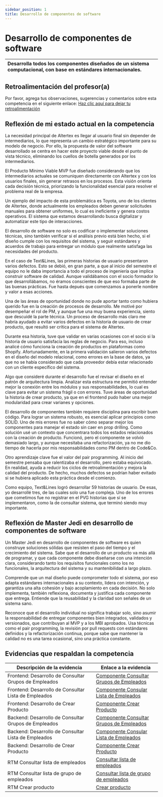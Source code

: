 ```yaml
---
sidebar_position: 1
title: Desarrollo de componentes de software
---
```

# Desarrollo de componentes de software


| Desarrolla todos los componentes diseñados de un sistema computacional, con base en estándares internacionales. |
| :---------------------------------------------------------------------------------------------------------------- |

## Retroalimentación del profesor(a)

Por favor, agrega tus observaciones, sugerencias y comentarios sobre esta competencia en el siguiente enlace:  [Haz clic aquí para dejar tu retroalimentación](https://docs.google.com/document/d/1xm_M5vunXw_bH4wOiuPd6hGk5HVsXdd6ssWe9VoPqxM/edit?usp=sharing)

## Reflexión de mi estado actual en la competencia

La necesidad principal de Altertex es llegar al usuario final sin depender de intermediarios, lo que representa un cambio estratégico importante para su modelo de negocio. Por ello, la propuesta de valor del software desarrollado se centra en hacer este proyecto viable desde el punto de vista técnico, eliminando los cuellos de botella generados por los intermediarios.

El Producto Mínimo Viable MVP fue diseñado considerando que los intermediarios actuales se comuniquen directamente con Altertex y con los usuarios finales, sin generar retrasos en los procesos. Esta visión orienta cada decisión técnica, priorizando la funcionalidad esencial para resolver el problema real de la empresa.

Un ejemplo del impacto de esta problemática es Toyota, uno de los clientes de Altertex, donde actualmente los empleados deben generar solicitudes manuales para obtener uniformes, lo cual es ineficiente y genera costos operativos. El sistema que estamos desarrollando busca digitalizar y automatizar este tipo de interacciones.

El desarrollo de software no solo es codificar o implementar soluciones técnicas, sino también verificar si el análisis previo está bien hecho, si el diseño cumple con los requisitos del sistema, y seguir estándares y acuerdos de trabajo para entregar un módulo que realmente satisfaga las necesidades del producto.

En el caso de Text&Lines, las primeras historias de usuario presentaron varios defectos. Esto se debió, en gran parte, a que al inicio del semestre el equipo no le daba importancia a todo el proceso de ingeniería que implica construir software de calidad. Aunque validábamos con el socio formador lo que desarrollábamos, no éramos conscientes de que eso formaba parte de las buenas prácticas. Fue hasta depués que comenzamos a ponerle nombre y valor a esas acciones.

Una de las áreas de oportunidad donde no pude aportar tanto como hubiera querido fue en la creación de procesos de desarrollo. Me motivé por desempeñar el rol de PM, y aunque fue una muy buena experiencia, siento que descuidé la parte técnica. Un proceso de desarrollo más claro me habría ayudado a evitar varios defectos en la historia de usuario de crear producto, que resultó ser crítica para el sistema de Altertex.

Durante esa historia, tuve que validar en varias ocasiones con el socio si la historia de usuario satisfacía las reglas de negocio. Para eso, incluso analicé cómo funciona la creación de productos en plataformas como Shopify. Afortunadamente, en la primera validación salieron varios defectos en el diseño del modelo relacional, como errores en la base de datos, ya que no se había considerado que cada proveedor debía estar relacionado con un cliente específico del sistema.

Algo que consideré durante el desarrollo fue el revisar el diseño en el patrón de arquitectura limpia. Analizar esta estructura me permitió entender mejor la conexión entre los módulos y sus responsabilidades, lo cual es clave para evitar un sistema frágil o con errores. Tuve áreas de oportunidad la historia de crear producto, ya que en el frontend pudo haber una mejor modularidad para crear varianes y opciones.

El desarrollo de componentes también requiere disciplina para escribir buen código. Para lograr un sistema robusto, es esencial aplicar principios como SOLID. Uno de mis errores fue no saber cómo separar mejor los componentes para manejar el estado sin caer en prop drilling. Como solución usé un contexto que concentrara todos los estados relacionados con la creación de producto. Funcionó, pero el componente se volvió demasiado largo, y aunque necesitaba una refactorización, ya no me dio tiempo de hacerla por mis responsabilidades como PM dentro de Code&Co.

Otro aprendizaje clave fue el valor del pair programming. Al inicio del semestre pensaba que ralentizaba el desarrollo, pero estaba equivocado. En realidad, ayuda a reducir los ciclos de retroalimentación y mejora la calidad del producto. De hecho, muchos defectos se podrían haber evitado si se hubiera aplicado esta práctica desde el comienzo.

Como equipo, Text&Lines logró desarrollar 59 historias de usuario. De esas, yo desarrollé tres, de las cuales solo una fue compleja. Uno de los errores que cometimos fue no registrar en el PVG historias que sí se implementaron, como la de consultar sistema, que terminó siendo muy importante.

## Reflexión de Master Jedi en desarrollo de componentes de software

Un Master Jedi en desarrollo de componentes de software es quien construye soluciones sólidas que resisten el paso del tiempo y el crecimiento del sistema. Sabe que el desarrollo de un producto va más allá de programar, y que cada componente debe diseñarse con una intención clara, considerando tanto los requisitos funcionales como los no funcionales, la arquitectura del sistema y su mantenibilidad a largo plazo.

Comprende que un mal diseño puede comprometer todo el sistema, por eso adapta estándares internacionales a su contexto, lidera con intención, y garantiza una alta cohesión y bajo acoplamiento en cada decisión. No solo implementa, también reflexiona, documenta y justifica cada componente que entrega. Entiende que la reusabilidad y la claridad son señales de un sistema sano.

Reconoce que el desarrollo individual no significa trabajar solo, sino asumir la responsabilidad de entregar componentes bien integrados, validados y versionados, que contribuyan al MVP y a los MBI aprobados. Usa técnicas como el pair programming, la revisión por pull requests con estándares definidos y la refactorización continua, porque sabe que mantener la calidad no es una tarea ocasional, sino una práctica constante.

## Evidencias que respaldan la competencia


| Descripción de la evidencia                           | Enlace a la evidencia                                                                                                                  |
| ------------------------------------------------------ | -------------------------------------------------------------------------------------------------------------------------------------- |
| Frontend: Desarrollo de Consultar Grupos de Empleados | [Componente Consultar Grupos de Empleados](https://github.com/CodeAnd-Co/Frontend-Text-Lines/pull/18)                                  |
| Frontend: Desarrollo de Consultar Lista de Empleados | [Componente Consular Lista de Empleados](https://github.com/CodeAnd-Co/Frontend-Text-Lines/pull/23)                                    |
| Frontend: Desarrollo de Crear Producto               | [Componente Crear Producto](https://github.com/CodeAnd-Co/Frontend-Text-Lines/pull/74)                                                 |
| Backend: Desarrollo de Consultar Grupos de Empleados  | [Componente Consultar Grupos de Empleados](https://github.com/CodeAnd-Co/Frontend-Text-Lines/pull/18)                                  |
| Backend: Desarrollo de Consultar Lista de Empleados  | [Componente Consular Lista de Empleados](https://github.com/CodeAnd-Co/Backend-textiles/pull/29)                                       |
| Backend: Desarrollo de Crear Producto                | [Componente Crear Producto](https://github.com/CodeAnd-Co/Backend-textiles/pull/62)                                                    |
| RTM Consultar lista de empleados                       | [Consultar lista de empleados](https://codeandco-wiki.netlify.app/docs/next/proyectos/textiles/documentacion/requisitos/RF17)          |
| RTM Consultar lista de grupo de empleados              | [Consultar lista de grupo de empleados](https://codeandco-wiki.netlify.app/docs/next/proyectos/textiles/documentacion/requisitos/RF22) |
| RTM Crear producto                                     | [Crear producto](https://codeandco-wiki.netlify.app/docs/next/proyectos/textiles/documentacion/requisitos/RF26)                        |
